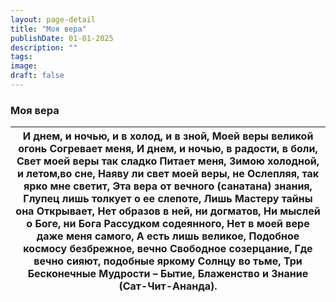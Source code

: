 ```yaml
---
layout: page-detail
title: "Моя вера"
publishDate: 01-01-2025
description: ""
tags:
image:
draft: false
---
```


### Моя вера

| И днем, и ночью, и в холод, и в зной,  Моей веры великой огонь  Согревает меня,  И днем, и ночью, в радости, в боли,  Свет моей веры так сладко  Питает меня,  Зимою холодной, и летом,во сне,  Наяву ли свет моей веры, не  Ослепляя, так ярко мне светит,  Эта вера от вечного (санатана) знания,  Глупец лишь толкует о ее слепоте,  Лишь Мастеру тайны она  Открывает,  Нет образов в ней, ни догматов,  Ни мыслей о Боге, ни Бога  Рассудком содеянного,  Нет в моей вере даже меня самого,  А есть лишь великое,  Подобное космосу безбрежное, вечно  Свободное созерцание,  Где вечно сияют, подобные яркому  Солнцу во тьме,  Три Бесконечные Мудрости – Бытие,  Блаженство и Знание  (Сат-Чит-Ананда). |
| --------------------------------------------------------------------------------------------------------------------------------------------------------------------------------------------------------------------------------------------------------------------------------------------------------------------------------------------------------------------------------------------------------------------------------------------------------------------------------------------------------------------------------------------------------------------------------------------------------------------------------------------------------------------------------------------------------------- |
  
  
